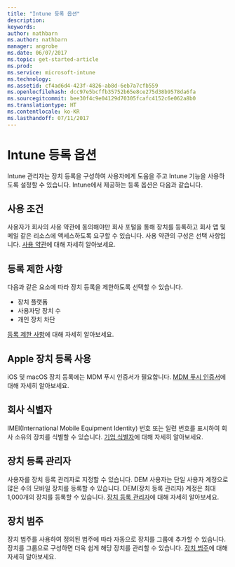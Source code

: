 ```yaml
---
title: "Intune 등록 옵션"
description: 
keywords: 
author: nathbarn
ms.author: nathbarn
manager: angrobe
ms.date: 06/07/2017
ms.topic: get-started-article
ms.prod: 
ms.service: microsoft-intune
ms.technology: 
ms.assetid: cf4ad6d4-423f-4826-ab8d-6eb7a7cfb559
ms.openlocfilehash: dcc97e5bcffb35752b65e8ce275d38b9578da6fa
ms.sourcegitcommit: bee30f4c9e04129d70305fcafc4152c6e062a8b0
ms.translationtype: HT
ms.contentlocale: ko-KR
ms.lasthandoff: 07/11/2017
---
```

# <a name="enrollment-options-for-intune"></a>Intune 등록 옵션

Intune 관리자는 장치 등록을 구성하여 사용자에게 도움을 주고 Intune 기능을 사용하도록 설정할 수 있습니다.  Intune에서 제공하는 등록 옵션은 다음과 같습니다.

## <a name="terms-and-conditions"></a>사용 조건

사용자가 회사의 사용 약관에 동의해야만 회사 포털을 통해 장치를 등록하고 회사 앱 및 메일 같은 리소스에 액세스하도록 요구할 수 있습니다. 사용 약관의 구성은 선택 사항입니다. [사용 약관](terms-and-conditions-create.md)에 대해 자세히 알아보세요.

## <a name="enrollment-restrictions"></a>등록 제한 사항

다음과 같은 요소에 따라 장치 등록을 제한하도록 선택할 수 있습니다.
- 장치 플랫폼
- 사용자당 장치 수
- 개인 장치 차단

[등록 제한 사항](enrollment-restrictions-set.md)에 대해 자세히 알아보세요.

## <a name="enable-apple-device-enrollment"></a>Apple 장치 등록 사용

iOS 및 macOS 장치 등록에는 MDM 푸시 인증서가 필요합니다. [MDM 푸시 인증서](apple-mdm-push-certificate-get.md)에 대해 자세히 알아보세요.

## <a name="corporate-identifiers"></a>회사 식별자

IMEI(International Mobile Equipment Identity) 번호 또는 일련 번호를 표시하여 회사 소유의 장치를 식별할 수 있습니다. [기업 식별자](corporate-identifiers-add.md)에 대해 자세히 알아보세요.

## <a name="device-enrollment-manager"></a>장치 등록 관리자
사용자를 장치 등록 관리자로 지정할 수 있습니다.  DEM 사용자는 단일 사용자 계정으로 많은 수의 모바일 장치를 등록할 수 있습니다. DEM(장치 등록 관리자) 계정은 최대 1,000개의 장치를 등록할 수 있습니다. [장치 등록 관리자](device-enrollment-manager-enroll.md)에 대해 자세히 알아보세요.

## <a name="device-categories"></a>장치 범주

장치 범주를 사용하여 정의된 범주에 따라 자동으로 장치를 그룹에 추가할 수 있습니다. 장치를 그룹으로 구성하면 더욱 쉽게 해당 장치를 관리할 수 있습니다. [장치 범주](device-group-mapping.md)에 대해 자세히 알아보세요.
